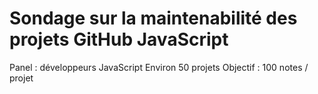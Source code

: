 Sondage sur la maintenabilité des projets GitHub
JavaScript
=======
Panel : développeurs JavaScript
Environ 50 projets
Objectif : 100 notes / projet
